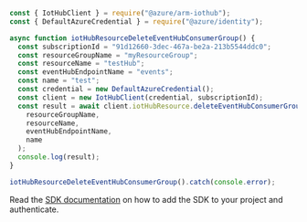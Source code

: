```javascript
const { IotHubClient } = require("@azure/arm-iothub");
const { DefaultAzureCredential } = require("@azure/identity");

async function iotHubResourceDeleteEventHubConsumerGroup() {
  const subscriptionId = "91d12660-3dec-467a-be2a-213b5544ddc0";
  const resourceGroupName = "myResourceGroup";
  const resourceName = "testHub";
  const eventHubEndpointName = "events";
  const name = "test";
  const credential = new DefaultAzureCredential();
  const client = new IotHubClient(credential, subscriptionId);
  const result = await client.iotHubResource.deleteEventHubConsumerGroup(
    resourceGroupName,
    resourceName,
    eventHubEndpointName,
    name
  );
  console.log(result);
}

iotHubResourceDeleteEventHubConsumerGroup().catch(console.error);
```

Read the [SDK documentation](https://github.com/Azure/azure-sdk-for-js/blob/%40azure%2Farm-iothub_6.1.1/sdk/iothub/arm-iothub/README.md) on how to add the SDK to your project and authenticate.
